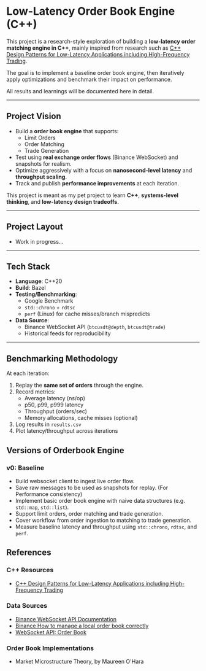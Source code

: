 # Low-Latency Order Book Engine (C++)

This project is a research-style exploration of building a **low-latency order matching engine in C++**, mainly inspired from research such as [C++ Design Patterns for Low-Latency Applications including High-Frequency Trading](https://arxiv.org/pdf/2309.04259).

The goal is to implement a baseline order book engine, then iteratively apply optimizations and benchmark their impact on performance.  

All results and learnings will be documented here in detail.

---

## Project Vision

- Build a **order book engine** that supports:
  - Limit Orders
  - Order Matching
  - Trade Generation
- Test using **real exchange order flows** (Binance WebSocket) and snapshots for realism.
- Optimize aggressively with a focus on **nanosecond-level latency** and **throughput scaling**.
- Track and publish **performance improvements** at each iteration.

This project is meant as my pet project to learn **C++**, **systems-level thinking**, and **low-latency design tradeoffs**.

---

## Project Layout
<!-- TODO: Add directory structure and file descriptions -->
- Work in progress...


---

## Tech Stack

- **Language**: C++20
- **Build**: Bazel
- **Testing/Benchmarking**:
  - Google Benchmark
  - `std::chrono` + `rdtsc`
  - `perf` (Linux) for cache misses/branch mispredicts
- **Data Source**:
  - Binance WebSocket API (`btcusdt@depth`, `btcusdt@trade`)
  - Historical feeds for reproducibility

---

## Benchmarking Methodology

At each iteration:
1. Replay the **same set of orders** through the engine.
2. Record metrics:
   - Average latency (ns/op)
   - p50, p99, p999 latency
   - Throughput (orders/sec)
   - Memory allocations, cache misses (optional)
3. Log results in `results.csv`
4. Plot latency/throughput across iterations

## Versions of Orderbook Engine

### v0: Baseline
- Build websocket client to ingest live order flow.
- Save raw messages to be used as snapshots for replay. (For Performance consistency)
- Implement basic order book engine with naive data structures (e.g. `std::map`, `std::list`).
- Support limit orders, order matching and trade generation.
- Cover workflow from order ingestion to matching to trade generation.
- Measure baseline latency and throughput using `std::chrono`, `rdtsc`, and `perf`.

## References

### C++ Resources
- [C++ Design Patterns for Low-Latency Applications including High-Frequency Trading](https://arxiv.org/pdf/2309.04259)

### Data Sources
- [Binance WebSocket API Documentation](https://developers.binance.com/docs/binance-spot-api-docs/web-socket-streams)
- [Binance How to manage a local order book correctly](https://developers.binance.com/docs/derivatives/usds-margined-futures/websocket-market-streams/How-to-manage-a-local-order-book-correctly)
- [WebSocket API: Order Book](https://developers.binance.com/docs/derivatives/usds-margined-futures/market-data/websocket-api)

### Order Book Implementations
- Market Microstructure Theory, by Maureen O'Hara